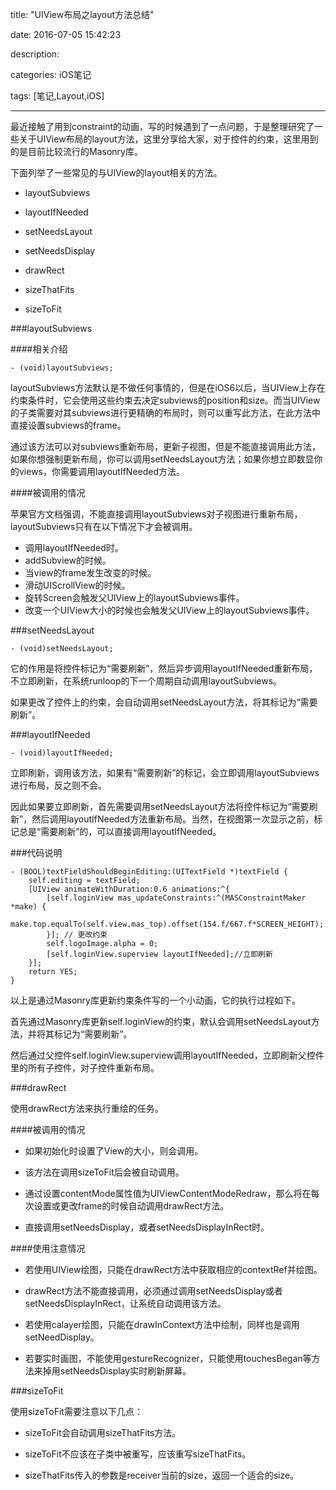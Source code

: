 title: "UIView布局之layout方法总结"

date: 2016-07-05 15:42:23

description:

categories: iOS笔记

tags: [笔记,Layout,iOS]

---

最近接触了用到constraint的动画，写的时候遇到了一点问题，于是整理研究了一些关于UIView布局的layout方法，这里分享给大家，对于控件的约束，这里用到的是目前比较流行的Masonry库。

<!--more-->

下面列举了一些常见的与UIView的layout相关的方法。

* layoutSubviews

* layoutIfNeeded

* setNeedsLayout

* setNeedsDisplay

* drawRect

* sizeThatFits

* sizeToFit

###layoutSubviews

####相关介绍

	- (void)layoutSubviews; 

layoutSubviews方法默认是不做任何事情的，但是在iOS6以后，当UIView上存在约束条件时，它会使用这些约束去决定subviews的position和size。而当UIView的子类需要对其subviews进行更精确的布局时，则可以重写此方法，在此方法中直接设置subviews的frame。

通过该方法可以对subviews重新布局，更新子视图，但是不能直接调用此方法，如果你想强制更新布局，你可以调用setNeedsLayout方法；如果你想立即数显你的views，你需要调用layoutIfNeeded方法。

####被调用的情况

苹果官方文档强调，不能直接调用layoutSubviews对子视图进行重新布局，layoutSubviews只有在以下情况下才会被调用。

* 调用layoutIfNeeded时。
* addSubview的时候。
* 当view的frame发生改变的时候。
* 滑动UIScrollView的时候。
* 旋转Screen会触发父UIView上的layoutSubviews事件。
* 改变一个UIView大小的时候也会触发父UIView上的layoutSubviews事件。

###setNeedsLayout

	- (void)setNeedsLayout;

它的作用是将控件标记为“需要刷新”，然后异步调用layoutIfNeeded重新布局，不立即刷新，在系统runloop的下一个周期自动调用layoutSubviews。

如果更改了控件上的约束，会自动调用setNeedsLayout方法，将其标记为“需要刷新”。

###layoutIfNeeded

	- (void)layoutIfNeeded;

立即刷新，调用该方法，如果有“需要刷新”的标记，会立即调用layoutSubviews进行布局，反之则不会。

因此如果要立即刷新，首先需要调用setNeedsLayout方法将控件标记为“需要刷新”，然后调用layoutIfNeeded方法重新布局。当然，在视图第一次显示之前，标记总是“需要刷新”的，可以直接调用layoutIfNeeded。

###代码说明

	- (BOOL)textFieldShouldBeginEditing:(UITextField *)textField {
	    self.editing = textField;
	    [UIView animateWithDuration:0.6 animations:^{
	        [self.loginView mas_updateConstraints:^(MASConstraintMaker *make) {
	            make.top.equalTo(self.view.mas_top).offset(154.f/667.f*SCREEN_HEIGHT);
	        }]; // 更改约束
	        self.logoImage.alpha = 0;
	        [self.loginView.superview layoutIfNeeded];//立即刷新
	    }];
	    return YES;
	}

以上是通过Masonry库更新约束条件写的一个小动画，它的执行过程如下。

首先通过Masonry库更新self.loginView的约束，默认会调用setNeedsLayout方法，并将其标记为“需要刷新”。

然后通过父控件self.loginView.superview调用layoutIfNeeded，立即刷新父控件里的所有子控件，对子控件重新布局。

###drawRect

使用drawRect方法来执行重绘的任务。

####被调用的情况

* 如果初始化时设置了View的大小，则会调用。

* 该方法在调用sizeToFit后会被自动调用。

* 通过设置contentMode属性值为UIViewContentModeRedraw，那么将在每次设置或更改frame的时候自动调用drawRect方法。

* 直接调用setNeedsDisplay，或者setNeedsDisplayInRect时。

####使用注意情况

* 若使用UIView绘图，只能在drawRect方法中获取相应的contextRef并绘图。

* drawRect方法不能直接调用，必须通过调用setNeedsDisplay或者 setNeedsDisplayInRect，让系统自动调用该方法。

* 若使用calayer绘图，只能在drawInContext方法中绘制，同样也是调用setNeedDisplay。

* 若要实时画图，不能使用gestureRecognizer，只能使用touchesBegan等方法来掉用setNeedsDisplay实时刷新屏幕。

###sizeToFit

使用sizeToFit需要注意以下几点：

* sizeToFit会自动调用sizeThatFits方法。

* sizeToFit不应该在子类中被重写，应该重写sizeThatFits。

* sizeThatFits传入的参数是receiver当前的size，返回一个适合的size。





